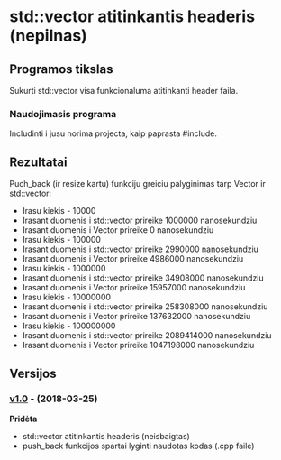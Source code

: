 # std::vector atitinkantis headeris (nepilnas)

## Programos tikslas

Sukurti std::vector visa funkcionaluma atitinkanti header faila.

### Naudojimasis programa

Includinti i jusu norima projecta, kaip paprasta #include.

## Rezultatai

Puch_back (ir resize kartu) funkciju greiciu palyginimas tarp Vector ir std::vector:

- Irasu kiekis - 10000
- Irasant duomenis i std::vector prireike 1000000 nanosekundziu
- Irasant duomenis i Vector prireike 0 nanosekundziu
- Irasu kiekis - 100000
- Irasant duomenis i std::vector prireike 2990000 nanosekundziu
- Irasant duomenis i Vector prireike 4986000 nanosekundziu
- Irasu kiekis - 1000000
- Irasant duomenis i std::vector prireike 34908000 nanosekundziu
- Irasant duomenis i Vector prireike 15957000 nanosekundziu
- Irasu kiekis - 10000000
- Irasant duomenis i std::vector prireike 258308000 nanosekundziu
- Irasant duomenis i Vector prireike 137632000 nanosekundziu
- Irasu kiekis - 100000000
- Irasant duomenis i std::vector prireike 2089414000 nanosekundziu
- Irasant duomenis i Vector prireike 1047198000 nanosekundziu

## Versijos

### [v1.0](https://github.com/lauris75/Vektorius/releases/tag/VEC1.0v) - (2018-03-25)
**Pridėta**
- std::vector atitinkantis headeris (neisbaigtas)
- push_back funkcijos spartai lyginti naudotas kodas (.cpp faile)
